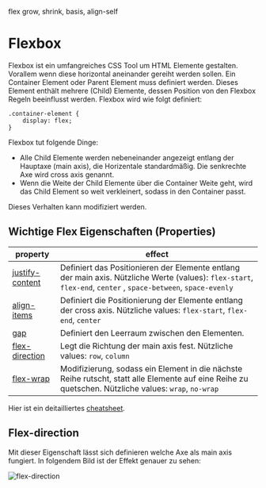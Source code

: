 flex grow, shrink, basis, align-self

# Flexbox

Flexbox ist ein umfangreiches CSS Tool um HTML Elemente gestalten. Vorallem wenn diese horizontal aneinander gereiht werden sollen. Ein Container Element oder Parent Element muss definiert werden. Dieses Element enthält mehrere (Child) Elemente, dessen Position von den Flexbox Regeln beeinflusst werden. Flexbox wird wie folgt definiert:

```
.container-element {
    display: flex;
}
```

Flexbox tut folgende Dinge:

- Alle Child Elemente werden nebeneinander angezeigt entlang der Hauptaxe (main axis), die Horizentale standardmäßig. Die senkrechte Axe wird cross axis genannt.
- Wenn die Weite der Child Elemente über die Container Weite geht, wird das Child Element so weit verkleinert, sodass in den Container passt.

Dieses Verhalten kann modifiziert werden.

## Wichtige Flex Eigenschaften (Properties)

| property                                                                            | effect                                                                                                                                                         |
| ----------------------------------------------------------------------------------- | -------------------------------------------------------------------------------------------------------------------------------------------------------------- |
| [justify-content](https://developer.mozilla.org/en-US/docs/Web/CSS/justify-content) | Definiert das Positionieren der Elemente entlang der main axis. Nützliche Werte (values): `flex-start`, `flex-end`, `center` , `space-between`, `space-evenly` |
| [align-items](https://developer.mozilla.org/en-US/docs/Web/CSS/align-items)         | Definiert die Positionierung der Elemente entlang der cross axis. Nützliche values: `flex-start`, `flex-end`, `center`                                         |
| [gap](https://developer.mozilla.org/en-US/docs/Web/CSS/gap)                         | Definiert den Leerraum zwischen den Elementen.                                                                                                                 |
| [flex-direction](https://developer.mozilla.org/en-US/docs/Web/CSS/flex-direction)   | Legt die Richtung der main axis fest. Nützliche values: `row`, `column`                                                                                        |
| [flex-wrap](https://developer.mozilla.org/en-US/docs/Web/CSS/flex-wrap)             | Modifizierung, sodass ein Element in die nächste Reihe rutscht, statt alle Elemente auf eine Reihe zu quetschen. Nützliche values: `wrap`, `no-wrap`           |

Hier ist ein deitailliertes [cheatsheet](https://css-tricks.com/snippets/css/a-guide-to-flexbox/).

## Flex-direction

Mit dieser Eigenschaft lässt sich definieren welche Axe als main axis fungiert. In folgendem Bild ist der Effekt genauer zu sehen:

![flex-direction](../../Protokol/hh-web-24-3/sessions/css-flexbox/assets/flex-direction.png)
